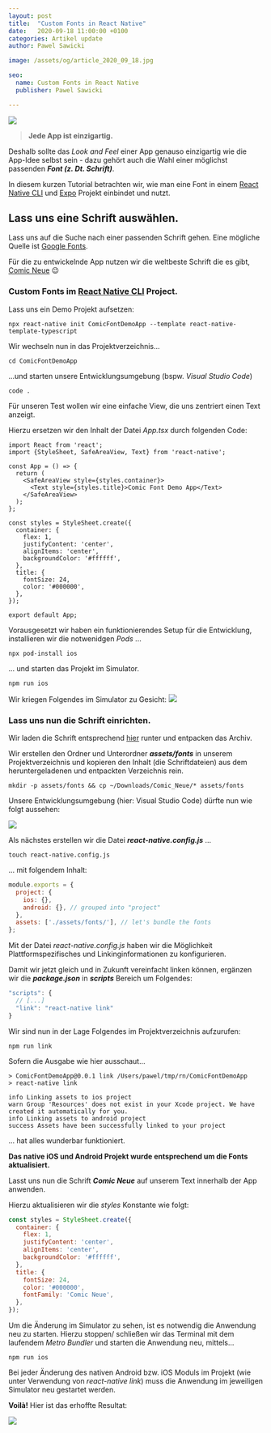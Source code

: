 ```yaml
---
layout: post
title:  "Custom Fonts in React Native"
date:   2020-09-18 11:00:00 +0100
categories: Artikel update
author: Pawel Sawicki

image: /assets/og/article_2020_09_18.jpg

seo:
  name: Custom Fonts in React Native
  publisher: Pawel Sawicki

---
```

![](/assets/idea.svg)

> **Jede App ist einzigartig.**
 
Deshalb sollte das *Look and Feel* einer App genauso einzigartig wie die App-Idee selbst sein - dazu gehört auch die Wahl einer möglichst passenden ***Font (z. Dt. Schrift)***.

In diesem kurzen Tutorial betrachten wir, wie man eine Font in einem [React Native CLI](https://github.com/react-native-community/cli) und [Expo](https://expo.io) Projekt einbindet und nutzt.

## Lass uns eine Schrift auswählen.

Lass uns auf die Suche nach einer passenden Schrift gehen. Eine mögliche Quelle ist [Google Fonts](https://fonts.google.com/).

Für die zu entwickelnde App nutzen wir die weltbeste Schrift die es gibt, [Comic Neue](https://fonts.google.com/specimen/Comic+Neue?query=comic+neue) 😉 

### Custom Fonts im [React Native CLI](https://github.com/react-native-community/cli) Project.

Lass uns ein Demo Projekt aufsetzen:

```console
npx react-native init ComicFontDemoApp --template react-native-template-typescript
```

Wir wechseln nun in das Projektverzeichnis...

```console
cd ComicFontDemoApp
```

...und starten unsere Entwicklungsumgebung (bspw. *Visual Studio Code*)

```console
code .
```

Für unseren Test wollen wir eine einfache View, die uns zentriert einen Text anzeigt.

Hierzu ersetzen wir den Inhalt der Datei *App.tsx* durch folgenden Code:

```tsx
import React from 'react';
import {StyleSheet, SafeAreaView, Text} from 'react-native';

const App = () => {
  return (
    <SafeAreaView style={styles.container}>
      <Text style={styles.title}>Comic Font Demo App</Text>
    </SafeAreaView>
  );
};

const styles = StyleSheet.create({
  container: {
    flex: 1,
    justifyContent: 'center',
    alignItems: 'center',
    backgroundColor: '#ffffff',
  },
  title: {
    fontSize: 24,
    color: '#000000',
  },
});

export default App;
```

Vorausgesetzt wir haben ein funktionierendes Setup für die Entwicklung, installieren wir die notwenidgen *Pods* ...

```console
npx pod-install ios
```

... und starten das Projekt im Simulator.

```console
npm run ios
```

Wir kriegen Folgendes im Simulator zu Gesicht:
![](/assets/ComicFontDemoScreen1.jpg)

### Lass uns nun die Schrift einrichten.

Wir laden die Schrift entsprechend [hier](https://fonts.google.com/specimen/Comic+Neue?query=comic+neue) runter und entpacken das Archiv.

Wir erstellen den Ordner und Unterordner ***assets/fonts*** in unserem Projektverzeichnis und kopieren den Inhalt (die Schriftdateien) aus dem heruntergeladenen und entpackten Verzeichnis rein.

```console
mkdir -p assets/fonts && cp ~/Downloads/Comic_Neue/* assets/fonts
```

Unsere Entwicklungsumgebung (hier: Visual Studio Code) dürfte nun wie folgt aussehen:

![](/assets/ComicFontDemoVSCode1.jpg)

Als nächstes erstellen wir die Datei ***react-native.config.js*** ...

```console
touch react-native.config.js
```

... mit folgendem Inhalt:


```js
module.exports = {
  project: {
    ios: {},
    android: {}, // grouped into "project"
  },
  assets: ['./assets/fonts/'], // let's bundle the fonts
};
```

<p class="info">
Mit der Datei <em>react-native.config.js</em> haben wir die Möglichkeit Plattformspezifisches und Linkinginformationen zu konfigurieren.
</p>

Damit wir jetzt gleich und in Zukunft vereinfacht linken können, ergänzen wir die ***package.json*** in ***scripts*** Bereich um Folgendes:

```js
"scripts": {
  // [...]
  "link": "react-native link"
}
```
Wir sind nun in der Lage Folgendes im Projektverzeichnis aufzurufen:

```console
npm run link
```


Sofern die Ausgabe wie hier ausschaut...
```console
> ComicFontDemoApp@0.0.1 link /Users/pawel/tmp/rn/ComicFontDemoApp
> react-native link

info Linking assets to ios project
warn Group 'Resources' does not exist in your Xcode project. We have created it automatically for you.
info Linking assets to android project
success Assets have been successfully linked to your project
```

... hat alles wunderbar funktioniert. 

**Das native iOS und Android Projekt wurde entsprechend um die Fonts aktualisiert.**

Lasst uns nun die Schrift ***Comic Neue*** auf unserem Text innerhalb der App anwenden.

Hierzu aktualisieren wir die *styles* Konstante wie folgt:

```js
const styles = StyleSheet.create({
  container: {
    flex: 1,
    justifyContent: 'center',
    alignItems: 'center',
    backgroundColor: '#ffffff',
  },
  title: {
    fontSize: 24,
    color: '#000000',
    fontFamily: 'Comic Neue',
  },
});
```

Um die Änderung im Simulator zu sehen, ist es notwendig die Anwendung neu zu starten. Hierzu stoppen/ schließen wir das Terminal mit dem laufendem *Metro Bundler* und starten die Anwendung neu, mittels...

```console
npm run ios
```

<p class="info">
Bei jeder Änderung des nativen Android bzw. iOS Moduls im Projekt (wie unter Verwendung von <em>react-native link</em>) muss die Anwendung im jeweiligen Simulator neu gestartet werden.
</p>

**Voilà!** Hier ist das erhoffte Resultat:

![](/assets/ComicFontDemoScreen2.jpg)

